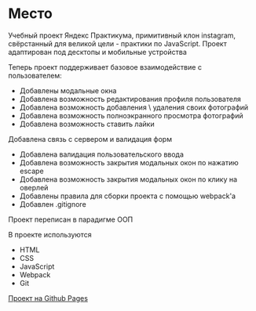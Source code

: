 # Место

Учебный проект Яндекс Практикума, примитивный клон instagram, 
свёрстанный для великой цели - практики по JavaScript.
Проект адаптирован под десктопы и мобильные устройства

Теперь проект поддерживает базовое взаимодействие с пользователем:
- Добавлены модальные окна
- Добавлена возможность редактирования профиля пользователя
- Добавлена возможность добавления \ удаления своих фотографий
- Добавлена возможность полноэкранного просмотра фотографий
- Добавлена возможность ставить лайки

Добавлена связь с сервером и валидация форм
- Добавлена валидация пользовательского ввода
- Добавлена возможность закрытия модальных окон по нажатию escape
- Добавлена возможность закрытия модальных окон по клику на оверлей
- Добавлены правила для сборки проекта с помощью webpack'а
- Добавлен .gitignore

Проект переписан в парадигме ООП


В проекте используются
- HTML
- CSS
- JavaScript
- Webpack
- Git

[Проект на Github Pages](https://0xfed1a.github.io/mesto-project/)

